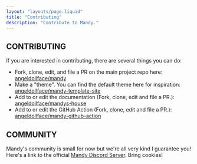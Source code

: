 ```yaml
---
layout: "layouts/page.liquid"
title: "Contributing"
description: "Contribute to Mandy."
---
```


## CONTRIBUTING

If you are interested in contributing, there are several things you can do:

- Fork, clone, edit, and file a PR on the main project repo here: [angeldollface/mandy](https://github.com/angeldollface/mandy)
- Make a "theme". You can find the default theme here for inspiration: [angeldollface/mandy-template-site](https://github.com/angeldollface/mandy-template-site)
- Add to or edit the documentation (Fork, clone, edit and file a PR.): [angeldollface/mandys-house](https://github.com/angeldollface/mandys-house)
- Add to or edit the GitHub Action (Fork, clone, edit and file a PR.): [angeldollface/mandy-github-action](https://github.com/angeldollface/mandy-github-action)

## COMMUNITY

Mandy's community is small for now but we're all very kind I guarantee you!
Here's a link to the official [Mandy Discord Server](https://discord.gg/VR7eZFrf). Bring cookies!

